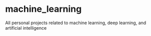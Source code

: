 # machine_learning
All personal projects related to machine learning, deep learning, and artificial intelligence
